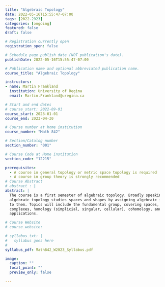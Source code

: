 ```yaml
---
title: "Algebraic Topology"
date: 2022-05-16T15:55:47-07:00
tags: [2022-2023]
categories: [ongoing]
featured: false
draft: false

# Registration currently open
registration_open: false

# Schedule page publish date (NOT publication's date).
publishDate: 2022-05-16T15:55:47-07:00

# Publication name and optional abbreviated publication name.
course_title: "Algebraic Topology"

instructors:
- name: Martin Frankland
  institution: University of Regina
  email: Martin.Frankland@uregina.ca

# Start and end dates
# course_start: 2022-09-01
course_start: 2023-01-01
course_end: 2023-04-30

# Course number at home institution
course_number: "Math 842"

# Section/Catalog number
section_number: "001"

# Course Code at Home institution
section_code: "12215"

prerequisites:
  - A course in general topology or metric space topology is required
  - A course in group theory is strongly recommended
# Course Abstract
# abstract : |
abstract: |
  The course is a first semester of algebraic topology. Broadly speaking,
  algebraic topology studies spaces and shapes by assigning algebraic invariants
  to them. Topics will include the fundamental group, covering spaces, CW
  complexes, homology (simplicial, singular, cellular), cohomology, and some
  applications.

# Course Website
# course_website: 

# syllabus_txt: |
#   syllabus goes here
#
syllabus_pdf: Math842_W2023_Syllabus.pdf

image:
  caption: ""
  focal_point: ""
  preview_only: false

---
```

